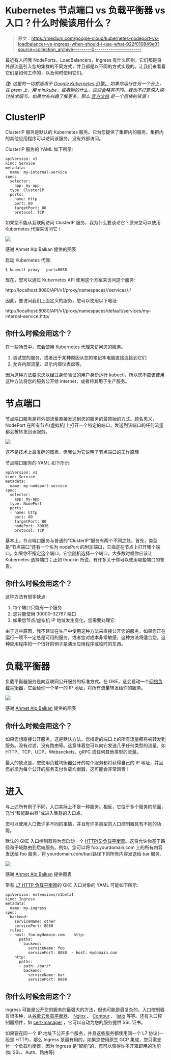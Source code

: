 # Kubernetes 节点端口 vs 负载平衡器 vs 入口？什么时候该用什么？

> 原文：<https://medium.com/google-cloud/kubernetes-nodeport-vs-loadbalancer-vs-ingress-when-should-i-use-what-922f010849e0?source=collection_archive---------0----------------------->

最近有人问我 NodePorts，LoadBalancers，Ingress 有什么区别。它们都是将外部流量引入您的集群的不同方式，并且都是以不同的方式实现的。让我们来看看它们是如何工作的，以及何时使用它们。

***注:*** *这里的一切都适用于* [*Google Kubernetes 引擎。*](https://cloud.google.com/gke) *如果你运行在另一个云上，在 prem 上，用 minikube，或者别的什么，这些会略有不同。我也不打算深入探讨技术细节。如果你有兴趣了解更多，那么* [*官方文档*](https://kubernetes.io/docs/concepts/services-networking/service/) *是一个很棒的资源！*

# ClusterIP

ClusterIP 服务是默认的 Kubernetes 服务。它为您提供了集群内的服务，集群内的其他应用程序可以访问该服务。没有外部访问。

ClusterIP 服务的 YAML 如下所示:

```
apiVersion: v1
kind: Service
metadata:  
  name: my-internal-service
spec:
  selector:    
    app: my-app
  type: ClusterIP
  ports:  
  - name: http
    port: 80
    targetPort: 80
    protocol: TCP
```

如果您不能从互联网访问 ClusterIP 服务，我为什么要谈论它？原来您可以使用 Kubernetes 代理来访问它！

![](img/8e30429577c86112a4f55665e9da79f4.png)

感谢 Ahmet Alp Balkan 提供的图表

启动 Kubernetes 代理:

```
$ kubectl proxy --port=8080
```

现在，您可以通过 Kubernetes API 使用这个方案来访问这个服务:

http://localhost:8080/API/v1/proxy/namespaces/<namespace>/services/<service-name>:<port-name>/</port-name></service-name></namespace>

因此，要访问我们上面定义的服务，您可以使用以下地址:

http://localhost:8080/API/v1/proxy/namespaces/default/services/my-internal-service:http/

## 你什么时候会用这个？

在一些场景中，您会使用 Kubernetes 代理来访问您的服务。

1.  调试您的服务，或者出于某种原因从您的笔记本电脑直接连接到它们
2.  允许内部流量、显示内部仪表盘等。

因为这种方法要求您以经过身份验证的用户身份运行 kubectl，所以您不应该使用这种方法将您的服务公开给 internet，或者将其用于生产服务。

# 节点端口

节点端口服务是将外部流量直接发送到您的服务的最原始的方式。顾名思义，NodePort 在所有节点(虚拟机)上打开一个特定的端口，发送到该端口的任何流量都会被转发到该服务。

![](img/ccf4e44999cd07fc47ae0e054a91a1bc.png)

这不是技术上最准确的图表，但我认为它说明了节点端口的工作原理

节点端口服务的 YAML 如下所示:

```
apiVersion: v1
kind: Service
metadata:  
  name: my-nodeport-service
spec:
  selector:    
    app: my-app
  type: NodePort
  ports:  
  - name: http
    port: 80
    targetPort: 80
    nodePort: 30036
    protocol: TCP
```

基本上，节点端口服务与普通的“ClusterIP”服务有两个不同之处。首先，类型是“节点端口”还有一个名为 nodePort 的附加端口，它指定在节点上打开哪个端口。如果你不指定这个端口，它会随机选择一个端口。大多数时候你应该让 Kubernetes 选择端口；正如 thockin 所说，有许多关于你可以使用哪些端口的警告。

## 你什么时候会用这个？

这种方法有很多缺点:

1.  每个端口只能有一个服务
2.  您只能使用 30000–32767 端口
3.  如果您节点/虚拟机 IP 地址发生变化，您需要处理它

由于这些原因，我不建议在生产中使用这种方法来直接公开您的服务。如果您正在运行一项不一定总是可用的服务，或者您对成本非常敏感，这种方法将适合您。这种应用程序的一个很好的例子是演示应用程序或临时的东西。

# 负载平衡器

负载平衡器服务是向互联网公开服务的标准方式。在 GKE，这会启动一个[网络负载平衡器](https://cloud.google.com/compute/docs/load-balancing/network/)，它会给你一个单一的 IP 地址，将所有流量转发给你的服务。

![](img/7ebbe053e6a8c54a3850f8ecf1785912.png)

感谢 [Ahmet Alp Balkan](https://medium.com/u/2cac56571879?source=post_page-----922f010849e0--------------------------------) 提供的图表

## 你什么时候会用这个？

如果您想直接公开服务，这是默认方法。您指定的端口上的所有流量都将被转发到服务。没有过滤，没有路由等。这意味着您可以向它发送几乎任何类型的流量，如 HTTP、TCP、UDP、Websockets、gRPC 或任何其他类型的流量。

最大的缺点是，您使用负载均衡器公开的每个服务都将获得自己的 IP 地址，并且您必须为每个公开的服务支付负载均衡器，这可能会非常昂贵！

# 进入

与上述所有例子不同，入口实际上不是一种服务。相反，它位于多个服务的前面，充当“智能路由器”或进入集群的入口点。

您可以使用入口做许多不同的事情，并且有许多类型的入口控制器具有不同的功能。

默认的 GKE 入口控制器将为您启动一个 [HTTP(S)负载平衡器](https://cloud.google.com/compute/docs/load-balancing/http/)。这将允许你基于路径和子域路由到后端服务。例如，您可以将 foo.yourdomain.com 上的所有内容发送给 foo 服务，将 yourdomain.com/bar/路径下的所有内容发送给 bar 服务。

![](img/43e4612e26cd1be4f5d82e31e49f2d99.png)

感谢 [Ahmet Alp Balkan](https://medium.com/u/2cac56571879?source=post_page-----922f010849e0--------------------------------) 提供图表

带有 [L7 HTTP 负载平衡器](https://cloud.google.com/compute/docs/load-balancing/http/)的 GKE 入口对象的 YAML 可能如下所示:

```
apiVersion: extensions/v1beta1
kind: Ingress
metadata:
  name: my-ingress
spec:
  backend:
    serviceName: other
    servicePort: 8080
  rules:
  - host: foo.mydomain.com    http:
      paths:
      - backend:
          serviceName: foo
          servicePort: 8080  - host: mydomain.com
    http:
      paths:
      - path: /bar/*
        backend:
          serviceName: bar
          servicePort: 8080
```

## 你什么时候会用这个？

Ingress 可能是公开您的服务的最强大的方法，但也可能是最复杂的。入口控制器有很多种，从[谷歌云负载平衡器](https://cloud.google.com/kubernetes-engine/docs/tutorials/http-balancer)、 [Nginx](https://github.com/kubernetes/ingress-nginx) 、 [Contour](https://github.com/heptio/contour) 、 [Istio](https://istio.io/docs/tasks/traffic-management/ingress.html) 等等。还有入口控制器插件，如 [cert-manager](https://github.com/jetstack/cert-manager) ，它可以自动为您的服务提供 SSL 证书。

如果要在同一个 IP 地址下公开多个服务，并且这些服务都使用同一个 L7 协议(一般是 HTTP)，那么 Ingress 是最有用的。如果您使用原生 GCP 集成，您只需支付一个负载均衡器，因为 Ingress 是“智能”的，您可以获得许多开箱即用的功能(如 SSL、Auth、路由等)